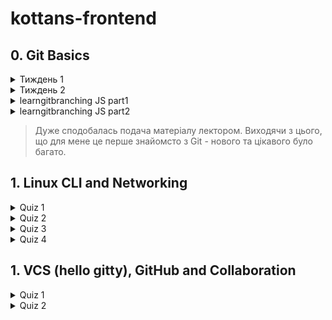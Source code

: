 # kottans-frontend

## 0. Git Basics
<details close>
<summary>Тиждень 1</summary>
![This is an image](/Git_Basics/Introduction_to_Git_and_GitHub_week1.png)
</details>

<details close>
<summary>Тиждень 2</summary>
![This is an image](/Git_Basics/Introduction_to_Git_and_GitHub_week2.png)

</details>
<details close>
<summary>learngitbranching JS part1</summary>
![This is an image](/Git_Basics/learngitbranching_js_part1.png)
</details>

<details close>
<summary>learngitbranching JS part2</summary>
![This is an image](/Git_Basics/learngitbranching_js_part2.png)
</details>



> Дуже сподобалась подача матеріалу лектором.
> Виходячи з цього, що для мене це перше знайомсто з Git - нового та цікавого було багато.

## 1. Linux CLI and Networking

<details close>
<summary>Quiz 1</summary>
![This is an image](/Linux_Survival/Linux_survival_quiz1.png)

</details>

<details close>
<summary>Quiz 2</summary>
![This is an image](/Linux_Survival/Linux_survival_quiz2.png)
</details>

<details close>
<summary>Quiz 3</summary>
![This is an image](/Linux_Survival/Linux_survival_quiz3.png)
</details>

<details close>
<summary>Quiz 4</summary>
![This is an image](/Linux_Survival/Linux_survival_quiz4.png)
</details>

## 1. VCS (hello gitty), GitHub and Collaboration

<details close>
<summary>Quiz 1</summary>
![This is an image](/GitHub_and_Collaboration/Introduction_to_Git_and_GitHub_week3.png)

</details>

<details close>
<summary>Quiz 2</summary>
![This is an image]()
</details>
